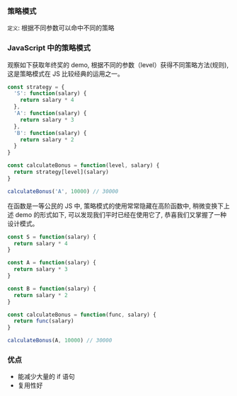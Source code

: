<!--
abbrlink: d8asfapg
-->

### 策略模式

`定义`: 根据不同参数可以命中不同的策略

### JavaScript 中的策略模式

观察如下获取年终奖的 demo, 根据不同的参数（level）获得不同策略方法(规则), 这是策略模式在 JS 比较经典的运用之一。

```js
const strategy = {
  'S': function(salary) {
    return salary * 4
  },
  'A': function(salary) {
    return salary * 3
  },
  'B': function(salary) {
    return salary * 2
  }
}

const calculateBonus = function(level, salary) {
  return strategy[level](salary)
}

calculateBonus('A', 10000) // 30000
```

在函数是一等公民的 JS 中, 策略模式的使用常常隐藏在高阶函数中, 稍微变换下上述 demo 的形式如下, 可以发现我们平时已经在使用它了, 恭喜我们又掌握了一种设计模式。

```js
const S = function(salary) {
  return salary * 4
}

const A = function(salary) {
  return salary * 3
}

const B = function(salary) {
  return salary * 2
}

const calculateBonus = function(func, salary) {
  return func(salary)
}

calculateBonus(A, 10000) // 30000
```

### 优点

* 能减少大量的 if 语句
* 复用性好